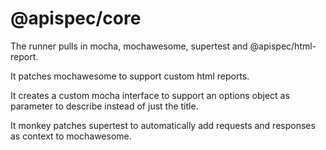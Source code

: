 # @apispec/core

The runner pulls in mocha, mochawesome, supertest and @apispec/html-report.

It patches mochawesome to support custom html reports.

It creates a custom mocha interface to support an options object as parameter to describe instead of just the title.

It monkey patches supertest to automatically add requests and responses as context to mochawesome.
